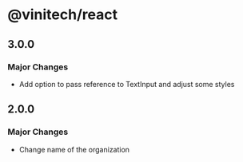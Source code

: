 # @vinitech/react

## 3.0.0

### Major Changes

- Add option to pass reference to TextInput and adjust some styles

## 2.0.0

### Major Changes

- Change name of the organization
